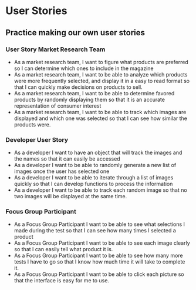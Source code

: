 # User Stories

## Practice making our own user stories

### User Story Market Research Team

+ As a market research team, I want to figure what products are preferred so I can determine which ones to include in the magazine
+ As a market research team, I want to be able to analyze which products were more frequently selected, and display it in a easy to read format so that I can quickly make decisions on products to sell.
+ As a market research team, I want to be able to determine favored products by randomly displaying them so that it is an accurate representation of consumer interest
+ As a market research team, I want to be able to track which images are displayed and which one was selected so that I can see how similar the products were.

### Developer User Story

+ As a developer I want to have an object that will track the images and the names so that it can easily be accessed
+ As a developer I want to be able to randomly generate a new list of images once the user has selected one
+ As a developer I want to be able to iterate through a list of images quickly so that I can develop functions to process the information
+ As a developer I want to be able to track each random image so that no two images will be displayed at the same time.

### Focus Group Participant

+ As a Focus Group Participant I want to be able to see what selections I made during the test so that I can see how many times I selected a product
+ As a Focus Group Participant I want to be able to see each image clearly so that I can easily tell what product it is.
+ As a Focus Group Participant I want to be able to see how many more tests I have to go so that I know how much time it will take to complete it.
+ As a Focus Group Participant I want to be able to click each picture so that the interface is easy for me to use.
